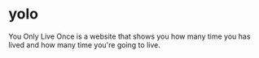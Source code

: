 # yolo
You Only Live Once is a website that shows you how many time you has lived and how many time you're going to live.
